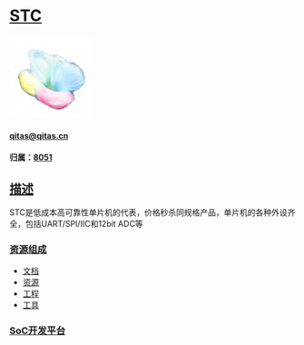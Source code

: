 ﻿# [STC](https://github.com/mcuyun/STC) 
[![sites](SoC/qitas.png)](http://www.qitas.cn) 
####  qitas@qitas.cn
#### 归属：[8051](https://github.com/sochub/8051) 

## [描述](https://github.com/sochub/STC/wiki) 

STC是低成本高可靠性单片机的代表，价格秒杀同规格产品，单片机的各种外设齐全，包括UART/SPI/IIC和12bit ADC等

### [资源组成](https://github.com/sochub/CH552)

- [文档](docs/)
- [资源](src/)
- [工程](project/)
- [工具](tools/)


###  [SoC开发平台](http://www.qitas.cn)   

